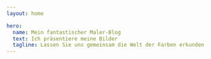 ```yaml
---
layout: home

hero:
  name: Mein fantastischer Maler-Blog
  text: Ich präsentiere meine Bilder
  tagline: Lassen Sie uns gemeinsam die Welt der Farben erkunden
---
```

<script setup>
  
  import ArticleCard from "../.vitepress/theme/components/ArticleCard.vue"

  const cards = [
    {
        title: 'Erster Eintrag',
        description: 'Willkommen auf meinem Kunst-Blog! Hier teile ich Gemälde, kreative Einblicke und Gedanken zur Kunst.',
        image: '/blog/images/ecset.jpg',
        author: 'HadikP',
        date: '2025-01-13',
        path: '/blog/de/startblog'
    },
    {
        title: 'Morgendlicher Nebel',
        description: 'Die Geschichte meines Gemäldes mit dem Titel Morgendlicher Nebel, meine Inspirationen, der Malprozess und die verwendeten Materialien',
        image: '/blog/images/reggeli_kod.jpg',
        author: 'HadikP',
        date: '2025-01-20',
        path: '/blog/de/mist'
    },
    {
        title: 'Meine Sommerausstellung',
        description: 'Ich stellte drei meiner Werke aus: ein Gemälde inspiriert von den Olympischen Spielen in Paris, ein Pastell der peruanischen Laguna 69 und ein Acrylbild von Lotusblumen.',
        image: '/blog/images/kiallitas.jpg',
        author: 'HadikP',
        date: '2025-01-20',
        path: '/blog/de/exhibition'
    },
    {
        title: 'Meine frühen Werke',
        description: "Meine frühen Werke – Drei meiner ersten Kunstwerke: eine Schildkröte in Pastell, ein versunkener Kirchturm und ein mediterranes Tor in Aquarell.",
        image: '/blog/images/collage.jpg',
        author: 'HadikP',
        date: '2025-02-08',
        path: '/blog/en/early_works'
    },
    {
        title: 'Morgendlicher Nebel - Meine eigene Version',
        description: 'Eine Neuinterpretation meines Gemäldes Morgendlicher Nebel und meine kreativen Erfahrungen.',
        image: '/blog/images/my_mist.jpg',
        author: 'HadikP',
        date: '2025-02-12',
        path: '/blog/en/my_mist'
    },
    {
        title: 'Mediterranes Tor',
        description: 'Ein detailliertes Aquarellgemälde, das die bezaubernde Atmosphäre eines mediterranen Tores einfängt.',
        image: '/blog/images/kapu.jpg',
        author: 'HadikP',
        date: '2025-03-05',
        path: '/blog/de/gate'
    },
    {
        title: 'Mail Art Ausstellung – Zwischen Griechenland und Ungarn',
        description: 'Vier Werke von mir sind Teil der griechisch-ungarischen Mail Art Ausstellung der Mobil Bódé Galerie – ungarische Kunst in Athen, griechische in Budapest.',
        image: '/blog/images/gorog.jpg',
        author: 'HadikP',
        date: '2025-04-25',
        path: '/blog/hu/exchibition_bode'
    },
  ]

</script>

<ArticleCard :cards="cards" />
